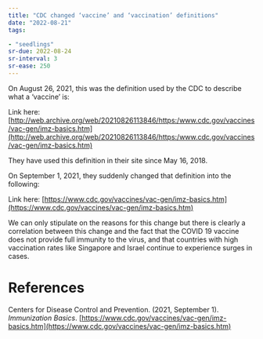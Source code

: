 ```yaml
---
title: "CDC changed ‘vaccine’ and ‘vaccination’ definitions"
date: "2022-08-21"
tags:

- "seedlings"
sr-due: 2022-08-24
sr-interval: 3
sr-ease: 250
---
```


On August 26, 2021, this was the definition used by the CDC to describe what a ‘vaccine’ is:

Link here: [http://web.archive.org/web/20210826113846/https:/www.cdc.gov/vaccines/vac-gen/imz-basics.htm](http://web.archive.org/web/20210826113846/https:/www.cdc.gov/vaccines/vac-gen/imz-basics.htm)

They have used this definition in their site since May 16, 2018.

On September 1, 2021, they suddenly changed that definition into the following:

Link here: [https://www.cdc.gov/vaccines/vac-gen/imz-basics.htm](https://www.cdc.gov/vaccines/vac-gen/imz-basics.htm)

We can only stipulate on the reasons for this change but there is clearly a correlation between this change and the fact that the COVID 19 vaccine does not provide full immunity to the virus, and that countries with high vaccination rates like Singapore and Israel continue to experience surges in cases.

# References

Centers for Disease Control and Prevention. (2021, September 1). *Immunization Basics*. [https://www.cdc.gov/vaccines/vac-gen/imz-basics.htm](https://www.cdc.gov/vaccines/vac-gen/imz-basics.htm)

